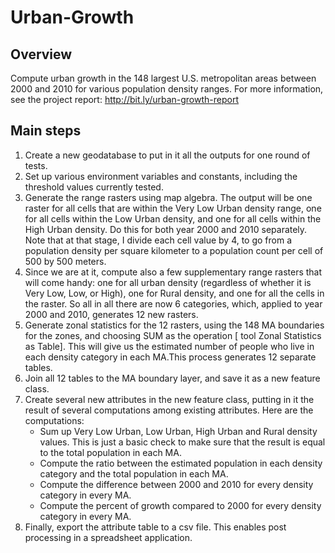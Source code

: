 # Urban-Growth

## Overview
Compute urban growth in the 148 largest U.S. metropolitan areas between
2000 and 2010 for various population density ranges. For more information, see the project report: http://bit.ly/urban-growth-report

## Main steps
1. Create a new geodatabase to put in it all the outputs for one round of tests.
2. Set up various environment variables and constants, including the threshold values currently tested.
3. Generate the range rasters using map algebra. The output will be one raster for all cells that are within the Very Low Urban density range, one for all cells within the Low Urban density, and one for all cells within the High Urban density. Do this for both year 2000 and 2010 separately. Note that at that stage, I divide each cell value by 4, to go from a population density per square kilometer to a population count per cell of 500 by 500 meters.
4. Since we are at it, compute also a few supplementary range rasters that will come handy: one for all urban density (regardless of whether it is Very Low, Low, or High), one for Rural density, and one for all the cells in the raster. So all in all there are now 6 categories, which, applied to year 2000 and 2010, generates 12 new rasters.
5. Generate zonal statistics for the 12 rasters, using the 148 MA boundaries for the zones, and choosing SUM as the operation [ tool Zonal Statistics as Table]. This will give us the estimated number of people who live in each density category in each MA.This process generates 12 separate tables.
6. Join all 12 tables to the MA boundary layer, and save it as a new feature class.
7. Create several new attributes in the new feature class, putting in it the result of several computations among  existing attributes. Here are the computations:
    * Sum up Very Low Urban, Low Urban, High Urban and Rural density values. This is just a basic check to make sure that the result is equal to the total population in each MA. 
    * Compute the ratio between the estimated population in each density category and the total population in each MA.
    * Compute the difference between 2000 and 2010 for every density category in every MA.
    * Compute the percent of growth compared to 2000 for every density category in every MA.
8. Finally, export the attribute table to a csv file. This enables post processing in a spreadsheet application.
